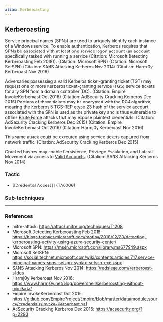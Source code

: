 ```yaml
---
alias: Kerberoasting
---
```


## Kerberoasting

Service principal names (SPNs) are used to uniquely identify each instance of a Windows service. To enable authentication, Kerberos requires that SPNs be associated with at least one service logon account (an account specifically tasked with running a service (Citation: Microsoft Detecting Kerberoasting Feb 2018)). (Citation: Microsoft SPN) (Citation: Microsoft SetSPN) (Citation: SANS Attacking Kerberos Nov 2014) (Citation: Harmj0y Kerberoast Nov 2016)

Adversaries possessing a valid Kerberos ticket-granting ticket (TGT) may request one or more Kerberos ticket-granting service (TGS) service tickets for any SPN from a domain controller (DC). (Citation: Empire InvokeKerberoast Oct 2016) (Citation: AdSecurity Cracking Kerberos Dec 2015) Portions of these tickets may be encrypted with the RC4 algorithm, meaning the Kerberos 5 TGS-REP etype 23 hash of the service account associated with the SPN is used as the private key and is thus vulnerable to offline [Brute Force](https://attack.mitre.org/techniques/T1110) attacks that may expose plaintext credentials. (Citation: AdSecurity Cracking Kerberos Dec 2015) (Citation: Empire InvokeKerberoast Oct 2016) (Citation: Harmj0y Kerberoast Nov 2016)

This same attack could be executed using service tickets captured from network traffic. (Citation: AdSecurity Cracking Kerberos Dec 2015)

Cracked hashes may enable Persistence, Privilege Escalation, and  Lateral Movement via access to [Valid Accounts](https://attack.mitre.org/techniques/T1078). (Citation: SANS Attacking Kerberos Nov 2014)


### Tactic

- [[Credential Access]] (TA0006)

### Sub-techniques


---
### References

- mitre-attack: https://attack.mitre.org/techniques/T1208
- Microsoft Detecting Kerberoasting Feb 2018: https://blogs.technet.microsoft.com/motiba/2018/02/23/detecting-kerberoasting-activity-using-azure-security-center/
- Microsoft SPN: https://msdn.microsoft.com/library/ms677949.aspx
- Microsoft SetSPN: https://social.technet.microsoft.com/wiki/contents/articles/717.service-principal-names-spns-setspn-syntax-setspn-exe.aspx
- SANS Attacking Kerberos Nov 2014: https://redsiege.com/kerberoast-slides
- Harmj0y Kerberoast Nov 2016: https://www.harmj0y.net/blog/powershell/kerberoasting-without-mimikatz/
- Empire InvokeKerberoast Oct 2016: https://github.com/EmpireProject/Empire/blob/master/data/module_source/credentials/Invoke-Kerberoast.ps1
- AdSecurity Cracking Kerberos Dec 2015: https://adsecurity.org/?p=2293
